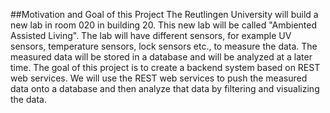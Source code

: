 ##Motivation and Goal of this Project
The Reutlingen University will build a new lab in room 020 in building 20. 
This new lab will be called "Ambiented Assisted Living". The lab will have 
different sensors, for example UV sensors, temperature sensors, lock sensors 
etc., to measure the data. The measured data will be stored in a database 
and will be analyzed at a later time. The goal of this project is to create 
a backend system based on REST web services.  We will use the REST web 
services to push the measured data onto a database and then analyze that 
data by filtering and visualizing the data.
